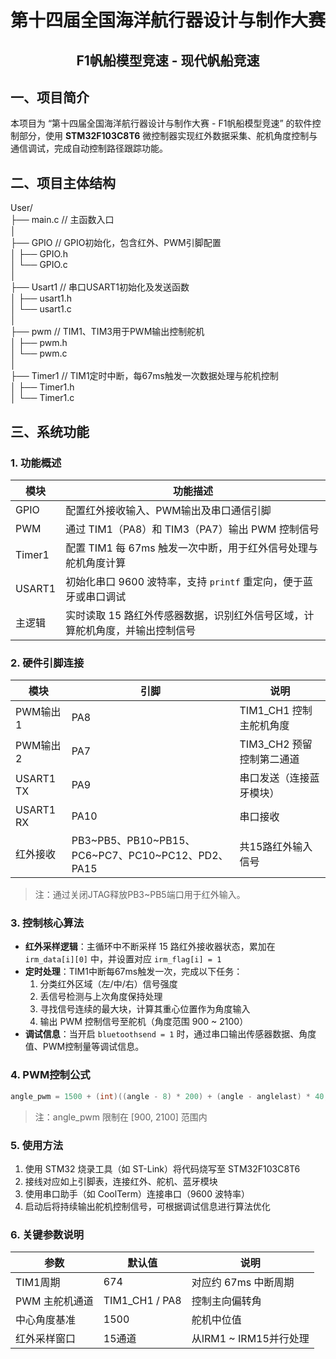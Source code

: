 <div align="center">
    <h1>第十四届全国海洋航行器设计与制作大赛
    <h2>F1帆船模型竞速 - 现代帆船竞速
</div>

## 一、项目简介
本项目为 “第十四届全国海洋航行器设计与制作大赛 - F1帆船模型竞速” 的软件控制部分，使用 **STM32F103C8T6** 微控制器实现红外数据采集、舵机角度控制与通信调试，完成自动控制路径跟踪功能。

## 二、项目主体结构
 User/  
 ├── main.c // 主函数入口  
 │  
 ├── GPIO // GPIO初始化，包含红外、PWM引脚配置  
 │  ├──  GPIO.h  
 │  └──  GPIO.c  
 │  
 ├── Usart1 // 串口USART1初始化及发送函数  
 │  ├──  usart1.h  
 │  └──  usart1.c  
 │  
 ├── pwm // TIM1、TIM3用于PWM输出控制舵机  
 │  ├──  pwm.h  
 │  └──  pwm.c  
 │  
 ├── Timer1 // TIM1定时中断，每67ms触发一次数据处理与舵机控制  
 │  ├──  Timer1.h  
 │  └──  Timer1.c  

## 三、系统功能
### 1. 功能概述
| 模块     | 功能描述 |
|----------|----------|
| GPIO     | 配置红外接收输入、PWM输出及串口通信引脚 |
| PWM      | 通过 TIM1（PA8）和 TIM3（PA7）输出 PWM 控制信号 |
| Timer1   | 配置 TIM1 每 67ms 触发一次中断，用于红外信号处理与舵机角度计算 |
| USART1   | 初始化串口 9600 波特率，支持 `printf` 重定向，便于蓝牙或串口调试 |
| 主逻辑   | 实时读取 15 路红外传感器数据，识别红外信号区域，计算舵机角度，并输出控制信号 |

### 2. 硬件引脚连接
| 模块        | 引脚      | 说明                     |
|-------------|-----------|--------------------------|
| PWM输出1    | PA8       | TIM1_CH1 控制主舵机角度 |
| PWM输出2    | PA7       | TIM3_CH2 预留控制第二通道 |
| USART1 TX   | PA9       | 串口发送（连接蓝牙模块） |
| USART1 RX   | PA10      | 串口接收                 |
| 红外接收    | PB3~PB5、PB10~PB15、PC6~PC7、PC10~PC12、PD2、PA15 | 共15路红外输入信号 |
> 注：通过关闭JTAG释放PB3~PB5端口用于红外输入。

### 3. 控制核心算法
- **红外采样逻辑**：主循环中不断采样 15 路红外接收器状态，累加在 `irm_data[i][0]` 中，并设置对应 `irm_flag[i] = 1`
- **定时处理**：TIM1中断每67ms触发一次，完成以下任务：
  1. 分类红外区域（左/中/右）信号强度
  2. 丢信号检测与上次角度保持处理
  3. 寻找信号连续的最大块，计算其重心位置作为角度输入
  4. 输出 PWM 控制信号至舵机（角度范围 900 ~ 2100）
- **调试信息**：当开启 `bluetoothsend = 1` 时，通过串口输出传感器数据、角度值、PWM控制量等调试信息。

### 4. PWM控制公式

```c {linenumber}
angle_pwm = 1500 + (int)((angle - 8) * 200) + (angle - anglelast) * 40;
```
> 注：angle_pwm 限制在 [900, 2100] 范围内

### 5. 使用方法
1.	使用 STM32 烧录工具（如 ST-Link）将代码烧写至 STM32F103C8T6
2.	接线对应如上引脚表，连接红外、舵机、蓝牙模块
3.	使用串口助手（如 CoolTerm）连接串口（9600 波特率）
4.	启动后将持续输出舵机控制信号，可根据调试信息进行算法优化

### 6. 关键参数说明
| 参数 | 默认值 | 说明 |
|-------------|-----------|--------------------------|
| TIM1周期 | 674 | 对应约 67ms 中断周期 |
| PWM 主舵机通道 | TIM1_CH1 / PA8 | 控制主向偏转角 |
| 中心角度基准 | 1500 | 舵机中位值 |
| 红外采样窗口 | 15通道 | 从IRM1 ~ IRM15并行处理 |